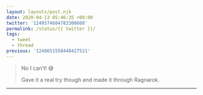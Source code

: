 ```yaml
---
layout: layouts/post.njk
date: 2020-04-13 05:46:35 +00:00
twitter: '1249574684783300608'
permalink: /status/{{ twitter }}/
tags: 
  - tweet
  - thread
previous: '1248651558440427521'
---
```


> No I can’t! 😅
> 
> Gave it a real try though and made it through Ragnarok.

---
